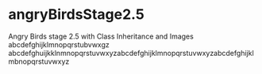 # angryBirdsStage2.5
Angry Birds stage 2.5 with Class Inheritance and Images
abcdefghijklmnopqrstubvwxgz
abcdefghuijkklnmnopqrstuvwxyzabcdefghijklmnopqrstuvwxyzabcdefghijklmbnopqrstuvwxyz